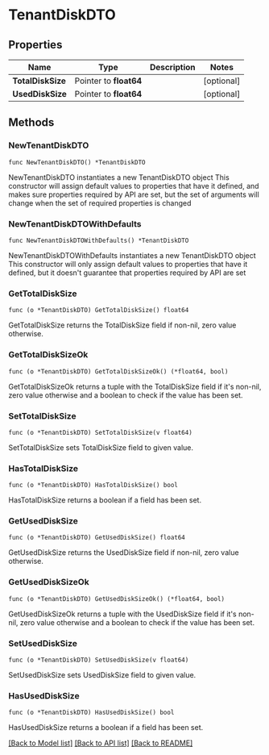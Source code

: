# TenantDiskDTO

## Properties

Name | Type | Description | Notes
------------ | ------------- | ------------- | -------------
**TotalDiskSize** | Pointer to **float64** |  | [optional] 
**UsedDiskSize** | Pointer to **float64** |  | [optional] 

## Methods

### NewTenantDiskDTO

`func NewTenantDiskDTO() *TenantDiskDTO`

NewTenantDiskDTO instantiates a new TenantDiskDTO object
This constructor will assign default values to properties that have it defined,
and makes sure properties required by API are set, but the set of arguments
will change when the set of required properties is changed

### NewTenantDiskDTOWithDefaults

`func NewTenantDiskDTOWithDefaults() *TenantDiskDTO`

NewTenantDiskDTOWithDefaults instantiates a new TenantDiskDTO object
This constructor will only assign default values to properties that have it defined,
but it doesn't guarantee that properties required by API are set

### GetTotalDiskSize

`func (o *TenantDiskDTO) GetTotalDiskSize() float64`

GetTotalDiskSize returns the TotalDiskSize field if non-nil, zero value otherwise.

### GetTotalDiskSizeOk

`func (o *TenantDiskDTO) GetTotalDiskSizeOk() (*float64, bool)`

GetTotalDiskSizeOk returns a tuple with the TotalDiskSize field if it's non-nil, zero value otherwise
and a boolean to check if the value has been set.

### SetTotalDiskSize

`func (o *TenantDiskDTO) SetTotalDiskSize(v float64)`

SetTotalDiskSize sets TotalDiskSize field to given value.

### HasTotalDiskSize

`func (o *TenantDiskDTO) HasTotalDiskSize() bool`

HasTotalDiskSize returns a boolean if a field has been set.

### GetUsedDiskSize

`func (o *TenantDiskDTO) GetUsedDiskSize() float64`

GetUsedDiskSize returns the UsedDiskSize field if non-nil, zero value otherwise.

### GetUsedDiskSizeOk

`func (o *TenantDiskDTO) GetUsedDiskSizeOk() (*float64, bool)`

GetUsedDiskSizeOk returns a tuple with the UsedDiskSize field if it's non-nil, zero value otherwise
and a boolean to check if the value has been set.

### SetUsedDiskSize

`func (o *TenantDiskDTO) SetUsedDiskSize(v float64)`

SetUsedDiskSize sets UsedDiskSize field to given value.

### HasUsedDiskSize

`func (o *TenantDiskDTO) HasUsedDiskSize() bool`

HasUsedDiskSize returns a boolean if a field has been set.


[[Back to Model list]](../README.md#documentation-for-models) [[Back to API list]](../README.md#documentation-for-api-endpoints) [[Back to README]](../README.md)


